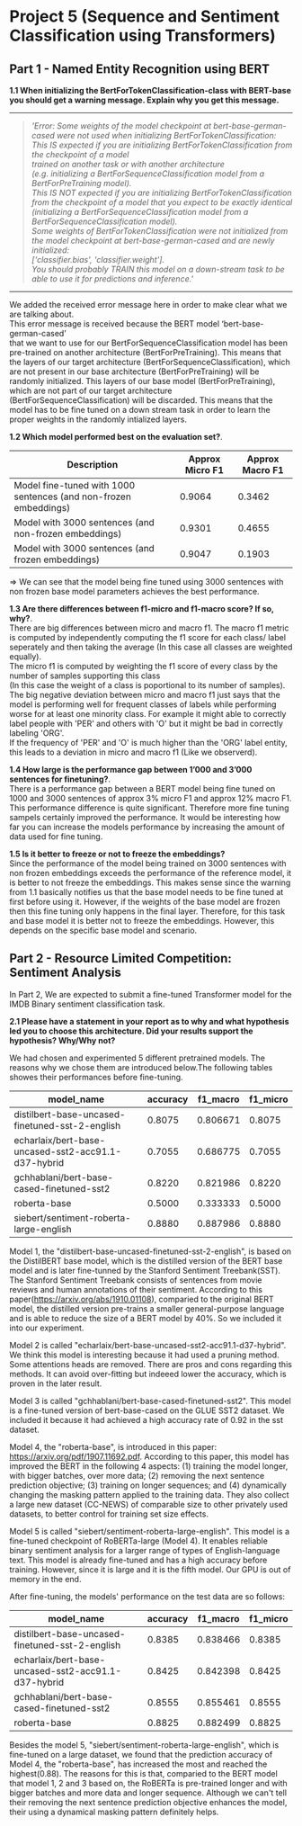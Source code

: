 # Project 5 (Sequence and Sentiment Classification using Transformers)

## Part 1 - Named Entity Recognition using BERT

**1.1 When initializing the BertForTokenClassification-class with BERT-base you should get a warning message. Explain why you get this message.**

---

> *'Error: Some weights of the model checkpoint at bert-base-german-cased were not used when initializing BertForTokenClassification:  
> This IS expected if you are initializing BertForTokenClassification from the checkpoint of a model  
> trained on another task or with another architecture  
> (e.g. initializing a BertForSequenceClassification model from a BertForPreTraining model).  
> This IS NOT expected if you are initializing BertForTokenClassification from the checkpoint of a model that you expect to be exactly identical   
> (initializing a BertForSequenceClassification model from a BertForSequenceClassification model).  
> Some weights of BertForTokenClassification were not initialized from the model checkpoint at bert-base-german-cased and are newly initialized:  
> ['classifier.bias', 'classifier.weight'].  
> You should probably TRAIN this model on a down-stream task to be able to use it for predictions and inference.'*  

---

We added the received error message here in order to make clear what we are talking about.  
This error message is received because the BERT model ‘bert-base-german-cased’  
that we want to use for our BertForSequenceClassification model 
has been pre-trained on another architecture (BertForPreTraining). 
This means that the layers of our target architecture (BertForSequenceClassification), which are not present in our base
architecture (BertForPreTraining) will be randomly initialized.
This layers of our base model (BertForPreTraining), which are not part of our
target architecture (BertForSequenceClassification) will be discarded.
This means that the model has to be fine tuned on a down stream task in order to learn the proper weights in the randomly intialized layers.

**1.2 Which model performed best on the evaluation set?**. 

|Description|Approx Micro F1|Approx Macro F1| 
|---|---|---|
|Model fine-tuned with 1000 sentences (and non-frozen embeddings)|0.9064|0.3462|
|Model with 3000 sentences (and non-frozen embeddings)|0.9301|0.4655|
|Model with 3000 sentences (and frozen embeddings)|0.9047|0.1903|

=> We can see that the model being fine tuned using 3000 sentences with non frozen base model parameters achieves the best performance.

**1.3 Are there differences between f1-micro and f1-macro score? If so, why?**.  
There are big differences between micro and macro f1.
The macro f1 metric is computed by independently computing the f1 score for each class/ label seperately and then taking the average 
(In this case all classes are weighted equally).  
The micro f1 is computed by weighting the f1 score of every class by the number of samples supporting this class  
(In this case the weight of a class is poportional to its number of samples).
The big negative deviation between micro and macro f1 just says that the model is performing well
for frequent classes of labels while performing worse for at least one minority class.
For example it might able to correctly label people with 'PER' and others with 'O' but it might be bad in 
correctly labeling 'ORG'.  
If the frequency of 'PER' and 'O' is much higher than the 'ORG' label entity, this leads to
a deviation in micro and macro f1 (Like we observerd).  

**1.4 How large is the performance gap between 1’000 and 3’000 sentences for finetuning?**.    
There is a performance gap between a BERT model being fine tuned on 1000 and 3000 sentences 
of approx 3\% micro F1 and approx 12\% macro F1. This performance difference is quite significant.
Therefore more fine tuning sampels certainly improved the performance.
It would be interesting how far you can increase the models performance by increasing the
amount of data used for fine tuning.

**1.5 Is it better to freeze or not to freeze the embeddings?**  
Since the performance of the model being trained on 3000 sentences with non frozen embeddings exceeds
the performance of the reference model, it is better to not freeze the embeddings.
This makes sense since the warning from 1.1 basically notifies us that the base model needs to
be fine tuned at first before using it. However, if the weights of the base model are frozen
then this fine tuning only happens in the final layer.
Therefore, for this task and base model it is better not to freeze the embeddings.
However, this depends on the specific base model and scenario.

## Part 2 - Resource Limited Competition: Sentiment Analysis

In Part 2, We are expected to submit a fine-tuned Transformer model for the IMDB Binary sentiment classification task. 

**2.1 Please have a statement in your report as to why and what hypothesis led you to choose this architecture. Did your results support
the hypothesis? Why/Why not?**

We had chosen and experimented 5 different pretrained models. The reasons why we chose them are introduced below.The following tables showes their performances before fine-tuning.



|model_name	|accuracy	|f1_macro	|f1_micro|
|--|--|--|--|
|distilbert-base-uncased-finetuned-sst-2-english|	0.8075|	0.806671|	0.8075|
|echarlaix/bert-base-uncased-sst2-acc91.1-d37-hybrid|	0.7055|	0.686775|	0.7055|
|gchhablani/bert-base-cased-finetuned-sst2|	0.8220|	0.821986|	0.8220|
|roberta-base|	0.5000|	0.333333|	0.5000|
|siebert/sentiment-roberta-large-english|	0.8880|	0.887986|	0.8880|

Model 1, the "distilbert-base-uncased-finetuned-sst-2-english", is based on the DistilBERT base model, which is the distilled version of the BERT base model and is later fine-tunned by the Stanford Sentiment Treebank(SST). The Stanford Sentiment Treebank consists of sentences from movie reviews and human annotations of their sentiment. 
According to this paper(https://arxiv.org/abs/1910.01108), comparied to the original BERT model, the distilled version pre-trains a smaller general-purpose language and is able to reduce the size of a BERT model by 40%. So we included it into our experiment.

Model 2 is called "echarlaix/bert-base-uncased-sst2-acc91.1-d37-hybrid". We think this model is interesting because it had used a pruning method. Some attentions heads are removed. There are pros and cons regarding this methods. It can avoid over-fitting but indeeed lower the accuracy, which is proven in the later result.

Model 3 is called "gchhablani/bert-base-cased-finetuned-sst2". This model is a fine-tuned version of bert-base-cased on the GLUE SST2 dataset. We included it because it had achieved a high accuracy rate of 0.92 in the sst dataset.

Model 4, the "roberta-base", is introduced in this paper: https://arxiv.org/pdf/1907.11692.pdf. According to this paper, this model has improved the BERT in the following 4 aspects:
(1) training the model longer, with bigger batches, over more data;
(2) removing the next sentence prediction objective;
(3) training on longer sequences; and
(4) dynamically changing the masking pattern applied to the training data.
They also collect a large new dataset (CC-NEWS) of comparable size to other privately used datasets, to better control for training set size effects.

Model 5 is called "siebert/sentiment-roberta-large-english". This model is a fine-tuned checkpoint of RoBERTa-large (Model 4). It enables reliable binary sentiment analysis for a larger range of types of English-language text. This model is already fine-tuned and has a high accuracy before training. However, since it is large and it is the fifth model. Our GPU is out of memory in the end.

After fine-tuning, the models' performance on the test data are so follows:

|model_name|	accuracy|	f1_macro|	f1_micro|
|--|--|--|--|
|distilbert-base-uncased-finetuned-sst-2-english|	0.8385|	0.838466|	0.8385|
|echarlaix/bert-base-uncased-sst2-acc91.1-d37-hybrid|	0.8425|	0.842398|	0.8425|
|gchhablani/bert-base-cased-finetuned-sst2|	0.8555|	0.855461|	0.8555|
|roberta-base|	0.8825|	0.882499|	0.8825|

Besides the model 5, "siebert/sentiment-roberta-large-english", which is fine-tuned on a large dataset, we found that the prediction accuracy of Model 4, the "roberta-base", has increased the most and reached the highest(0.88). The reasons for this is that, comparied to the BERT model that model 1, 2 and 3 based on,  the RoBERTa is pre-trained longer and with bigger batches and more data and longer sequence. Although we can't tell their removing the next sentence prediction objective enhances the model, their using a dynamical masking pattern definitely helps.

